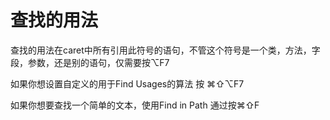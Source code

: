 # 查找的用法

查找的用法在caret中所有引用此符号的语句，不管这个符号是一个类，方法，字段，参数，还是别的语句，仅需要按⌥F7

如果你想设置自定义的用于Find Usages的算法 按 ⌘⇧⌥F7

如果你想要查找一个简单的文本，使用Find in Path 通过按⌘⇧F


